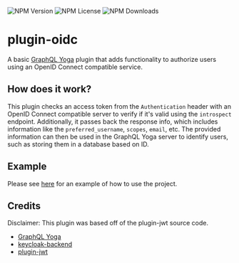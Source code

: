 ![NPM Version](https://img.shields.io/npm/v/%40nexirift%2Fplugin-oidc)
![NPM License](https://img.shields.io/npm/l/%40nexirift%2Fplugin-oidc)
![NPM Downloads](https://img.shields.io/npm/dt/%40nexirift%2Fplugin-oidc)

# plugin-oidc
A basic [GraphQL Yoga](https://github.com/dotansimha/graphql-yoga) plugin that adds functionality to authorize users using an OpenID Connect compatible service.

## How does it work?

This plugin checks an access token from the `Authentication` header with an OpenID Connect compatible server to verify if it's valid using the `introspect` endpoint. Additionally, it passes back the response info, which includes information like the `preferred_username`, `scopes`, `email`, etc. The provided information can then be used in the GraphQL Yoga server to identify users, such as storing them in a database based on ID.

## Example

Please see [here](https://github.com/Nexirift/plugin-oidc-example) for an example of how to use the project.

## Credits

Disclaimer: This plugin was based off of the plugin-jwt source code.

- [GraphQL Yoga](https://github.com/dotansimha/graphql-yoga)
- [keycloak-backend](https://github.com/BackendStack21/keycloak-backend)
- [plugin-jwt](https://github.com/dotansimha/graphql-yoga/tree/main/packages/plugins/jwt)
